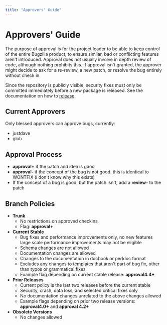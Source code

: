 ```yaml
---
title: "Approvers' Guide"
---
```


# Approvers' Guide

The purpose of approval is for the project leader to be able to keep
control of the entire Bugzilla product, to ensure similar, bad or
conflicting features aren't introduced. Approval does not usually
involve in depth review of code, although nothing prohibits this. If
approval isn't granted, the approver might decide to ask for a
re-review, a new patch, or resolve the bug entirely without check in.

Since the repository is publicly visible, security fixes must only be
committed immediately before a new package is released. See the
documentation on how to
[release](https://www.bugzilla.org/docs/release.html).

## Current Approvers

Only blessed approvers can approve bugs, currently:

  - justdave
  - glob

## Approval Process

  - **approval+** if the patch and idea is good
  - **approval-** if the concept of the bug is not good. this is
    identical to WONTFIX (i don't know why this exists)
  - If the concept of a bug is good, but the patch isn't, add a
    **review-** to the patch

## Branch Policies

  - **Trunk**
      - No restrictions on approved checkins
      - Flag: **approval+**
  - **Current Stable**
      - Bug fixes and performance improvements only, no new features
        large scale performance improvements may not be eligible
      - Schema changes are not allowed
      - Documentation changes are allowed
      - Changes to the documentation in docbook or perldoc format
      - Excludes any changes to templates that aren't part of bug fix,
        other than typos or grammatical fixes
      - Example flag depending on current stable release:
        **approval4.4+**
  - **Prior Releases**
      - Current policy is the last two releases before the current
        stable
      - Security, crash, data loss, and selected critical fixes only
      - No documentation changes unrelated to the above changes allowed
      - Example flags depending on prior two release versions:
        **approval4.0+** and **approval 4.2+**
  - **Obsolete Versions**
      - No changes allowed
